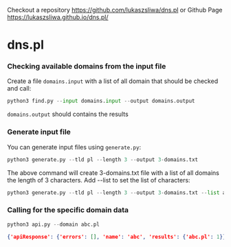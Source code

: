Checkout a repository https://github.com/lukaszsliwa/dns.pl or Github Page https://lukaszsliwa.github.io/dns.pl/

# dns.pl
### Checking available domains from the input file

Create a file `domains.input` with a list of all domain that should be checked and call:

```python
python3 find.py --input domains.input --output domains.output
```

`domains.output` should contains the results

### Generate input file

You can generate input files using `generate.py`:

```python
python3 generate.py --tld pl --length 3 --output 3-domains.txt
```

The above command will create 3-domains.txt file with a list of all domains the length of 3 characters.
Add --list to set the list of characters:

```python
python3 generate.py --tld pl --length 3 --output 3-domains.txt --list ab09
```

### Calling for the specific domain data

```python
python3 api.py --domain abc.pl
```

```json
{'apiResponse': {'errors': [], 'name': 'abc', 'results': {'abc.pl': 1}}, 'zonesCheck': [], 'domainParsed': {'container': {}, 'zoneStats': {}, 'lang': 'pl', 'domain': 'abc.pl', 'domainLabel': 'abc', 'domainParent': ['pl'], 'domainLabelMain': 'abc', 'secondLevelOwnedByNask': True, 'secondLevelIsGovPl': False, 'parsedArray': ['abc', 'pl'], 'notPl': False}}
```
